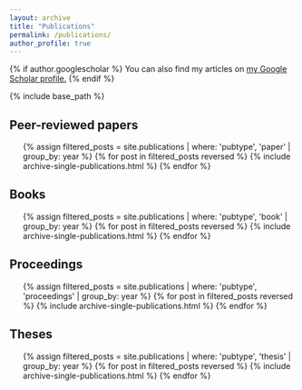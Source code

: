 ```yaml
---
layout: archive
title: "Publications"
permalink: /publications/
author_profile: true
---
```


{% if author.googlescholar %}
  You can also find my articles on <u><a href="{{author.googlescholar}}">my Google Scholar profile</a>.</u>
{% endif %}

{% include base_path %}

<h2>Peer-reviewed papers</h2>
<ol reversed>
{% assign filtered_posts = site.publications | where: 'pubtype', 'paper' | group_by: year %}
{% for post in filtered_posts reversed %}
  {% include archive-single-publications.html %}
{% endfor %}
</ol>

<h2>Books</h2>
<ol reversed>
{% assign filtered_posts = site.publications | where: 'pubtype', 'book' | group_by: year %}
{% for post in filtered_posts reversed %}
  {% include archive-single-publications.html %}
{% endfor %}
</ol>

<h2>Proceedings</h2>
<ol reversed>
{% assign filtered_posts = site.publications | where: 'pubtype', 'proceedings' | group_by: year %}
{% for post in filtered_posts reversed %}
  {% include archive-single-publications.html %}
{% endfor %}
</ol>

<h2>Theses</h2>
<ol reversed>
{% assign filtered_posts = site.publications | where: 'pubtype', 'thesis' | group_by: year %}
{% for post in filtered_posts reversed %}
  {% include archive-single-publications.html %}
{% endfor %}
</ol>